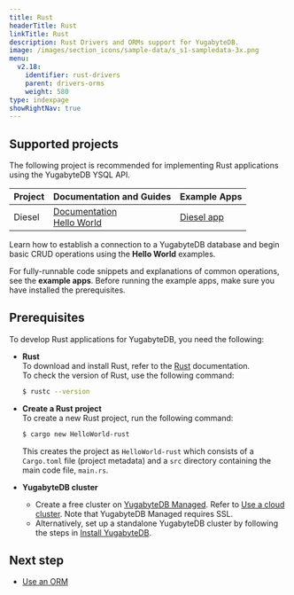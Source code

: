 ```yaml
---
title: Rust
headerTitle: Rust
linkTitle: Rust
description: Rust Drivers and ORMs support for YugabyteDB.
image: /images/section_icons/sample-data/s_s1-sampledata-3x.png
menu:
  v2.18:
    identifier: rust-drivers
    parent: drivers-orms
    weight: 580
type: indexpage
showRightNav: true
---
```


## Supported projects

The following project is recommended for implementing Rust applications using the YugabyteDB YSQL API.

| Project | Documentation and Guides | Example Apps |
| ------- | ------------------------ | ------------ |
| Diesel | [Documentation](diesel/) <br/> [Hello World](../orms/rust/ysql-diesel/) | [Diesel app](https://github.com/YugabyteDB-Samples/orm-examples/tree/master/rust/diesel)

Learn how to establish a connection to a YugabyteDB database and begin basic CRUD operations using the **Hello World** examples.

For fully-runnable code snippets and explanations of common operations, see the **example apps**. Before running the example apps, make sure you have installed the prerequisites.

## Prerequisites

To develop Rust applications for YugabyteDB, you need the following:

- **Rust**\
  To download and install Rust, refer to the [Rust](https://nodejs.org/en/download/) documentation.\
  To check the version of Rust, use the following command:

  ```sh
  $ rustc --version
  ```

- **Create a Rust project**\
  To create a new Rust project, run the following command:

  ```sh
  $ cargo new HelloWorld-rust
  ```

  This creates the project as `HelloWorld-rust` which consists of a `Cargo.toml` file (project metadata) and a `src` directory containing the main code file, `main.rs`.

- **YugabyteDB cluster**
  - Create a free cluster on [YugabyteDB Managed](https://www.yugabyte.com/cloud/). Refer to [Use a cloud cluster](../../quick-start-yugabytedb-managed/). Note that YugabyteDB Managed requires SSL.
  - Alternatively, set up a standalone YugabyteDB cluster by following the steps in [Install YugabyteDB](../../quick-start/).

## Next step

- [Use an ORM](diesel/)
